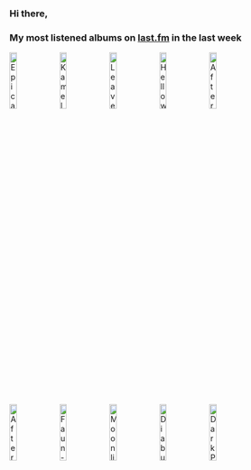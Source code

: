 ### Hi there, 

### My most listened albums on [last.fm](https://www.last.fm/user/jfdesignnet) in the last week

[<img src='https://lastfm.freetls.fastly.net/i/u/300x300/1c8dce18680b9684ed0474f1175c9cbc.jpg' width='16%' height='16%' alt='Epica - Retrospect - 10th Anniversary (Live)'>](https://www.last.fm/music/epica/retrospect%2b-%2b10th%2banniversary%2b%2528live%2529)&nbsp;
[<img src='https://lastfm.freetls.fastly.net/i/u/300x300/93f608c7db104140c16f000906bb4445.png' width='16%' height='16%' alt='Kamelot - Haven'>](https://www.last.fm/music/kamelot/haven)&nbsp;
[<img src='https://lastfm.freetls.fastly.net/i/u/300x300/12842bb6641dcff827cb25b4649a0fdb.png' width='16%' height='16%' alt='Leaves Eyes - The Last Viking'>](https://www.last.fm/music/leaves%2527%2beyes/the%2blast%2bviking)&nbsp;
[<img src='https://lastfm.freetls.fastly.net/i/u/300x300/93554ab4e72a11dc848b81f76f284a83.jpg' width='16%' height='16%' alt='Helloween - United Alive In Madrid'>](https://www.last.fm/music/helloween/united%2balive%2bin%2bmadrid)&nbsp;
[<img src='https://lastfm.freetls.fastly.net/i/u/300x300/5176058f22d6fc6b184aeff4c92d07bf.jpg' width='16%' height='16%' alt='After Forever - Prison of Desire: The Album - The Sessions (Remaster)'>](https://www.last.fm/music/after%2bforever/prison%2bof%2bdesire%253a%2bthe%2balbum%2b-%2bthe%2bsessions%2b%2528remaster%2529)&nbsp;
<br>
[<img src='https://lastfm.freetls.fastly.net/i/u/300x300/064994f8157e4cd794128738f9a5205e.png' width='16%' height='16%' alt='After Forever - Decipher: The Album - The Sessions'>](https://www.last.fm/music/after%2bforever/decipher%253a%2bthe%2balbum%2b-%2bthe%2bsessions)&nbsp;
[<img src='https://lastfm.freetls.fastly.net/i/u/300x300/29aa79d0da55bdf5b1c7229ffbd13689.jpg' width='16%' height='16%' alt='Faun - Midgard (Tour Edition)'>](https://www.last.fm/music/faun/midgard%2b%2528tour%2bedition%2529)&nbsp;
[<img src='https://lastfm.freetls.fastly.net/i/u/300x300/b4b359ce33ad7f9da03d3aef9424aed4.jpg' width='16%' height='16%' alt='Moonlight Haze - Animus'>](https://www.last.fm/music/moonlight%2bhaze/animus)&nbsp;
[<img src='https://lastfm.freetls.fastly.net/i/u/300x300/c058bb8c20ccb26c4e7051934d9aa05c.png' width='16%' height='16%' alt='Diabulus In Musica - Euphonic Entropy'>](https://www.last.fm/music/diabulus%2bin%2bmusica/euphonic%2bentropy)&nbsp;
[<img src='https://lastfm.freetls.fastly.net/i/u/300x300/faf6e797e7182cb94f7cdaf35c750351.jpg' width='16%' height='16%' alt='Dark Princess - Phoenix'>](https://www.last.fm/music/dark%2bprincess/phoenix)&nbsp;
<br>
